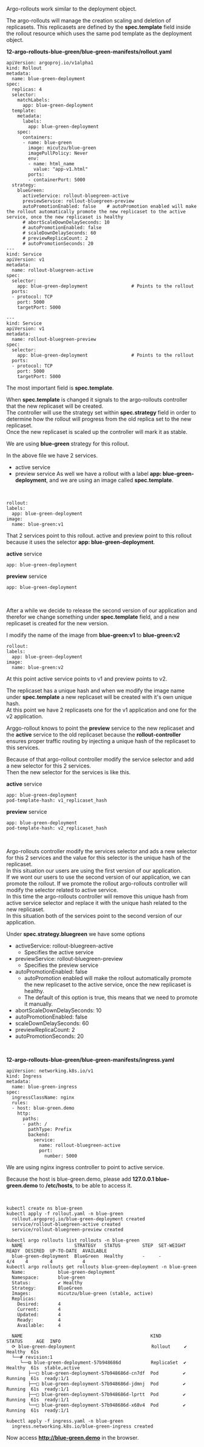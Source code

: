 Argo-rollouts work similar to the deployment object.
<br>

The argo-rollouts will manage the creation scaling and deletion of replicasets. This replicasets are defined by the **spec.template** field inside the rollout resource which uses the same pod template as the deployment object.
<br>

**12-argo-rollouts-blue-green/blue-green-manifests/rollout.yaml**
<br>

    apiVersion: argoproj.io/v1alpha1
    kind: Rollout
    metadata:
      name: blue-green-deployment
    spec:
      replicas: 4
      selector:
        matchLabels:
          app: blue-green-deployment
      template:
        metadata:
          labels:
            app: blue-green-deployment
        spec:
          containers:
          - name: blue-green
            image: micutzu/blue-green
            imagePullPolicy: Never
            env:
            - name: html_name
              value: "app-v1.html"
            ports:
            - containerPort: 5000
      strategy:
        blueGreen: 
          activeService: rollout-bluegreen-active
          previewService: rollout-bluegreen-preview
          autoPromotionEnabled: false    # autoPromotion enabled will make the rollout automatically promote the new replicaset to the active service, once the new replicaset is healthy
          # abortScaleDownDelaySeconds: 10
          # autoPromotionEnabled: false
          # scaleDownDelaySeconds: 60
          # previewReplicaCount: 2
          # autoPromotionSeconds: 20
    ---
    kind: Service
    apiVersion: v1
    metadata:
      name: rollout-bluegreen-active
    spec:
      selector:
        app: blue-green-deployment                # Points to the rollout
      ports:
      - protocol: TCP
        port: 5000
        targetPort: 5000

    ---
    kind: Service
    apiVersion: v1
    metadata:
      name: rollout-bluegreen-preview
    spec:
      selector:
        app: blue-green-deployment                # Points to the rollout
      ports:
      - protocol: TCP
        port: 5000
        targetPort: 5000

The most important field is **spec.template**.
<br>

When **spec.template** is changed it signals to the argo-rollouts controller that the new replicaset will be created.
<br>
The controller will use the strategy set within **spec.strategy** field in order to determine how the rollout will progress from the old replica set to the new replicaset.
<br>
Once the new replicaset is scaled up the controller will mark it as stable.
<br>

We are using **blue-green** strategy for this rollout.
<br>

In the above file we have 2 services.
- active service
- preview service
As well we have a rollout with a label **app: blue-green-deployment**, and we are using an image called **spec.template**.
<br>

    rollout:
    labels:
      app: blue-green-deployment
    image:
      name: blue-green:v1

That 2 services point to this rollout. active and preview point to this rollout because it uses the selector **app: blue-green-deployment**.
<br>

**active** service
<br>

    app: blue-green-deployment

**preview** service
<br>

    app: blue-green-deployment

<br>

After a while we decide to release the second version of our application and therefor we change something under **spec.template** field, and a new replicaset is created for the new version.
<br>

I modify the name of the image from **blue-green:v1** to **blue-green:v2**
<br>

    rollout:
    labels:
      app: blue-green-deployment
    image:
      name: blue-green:v2

At this point active service points to v1 and preview points to v2.
<br>

The replicaset has a unique hash and when we modify the image name under **spec.template** a new replicaset will be created with it's own unique hash.
<br>
At this point we have 2 replicasets one for the v1 application and one for the v2 application.
<br>

Arggo-rollout knows to point the **preview** service to the new replicaset and the **active** service to the old replicaset because the **rollout-controller** ensures proper traffic routing by injecting a unique hash of the replicaset to this services.
<br>

Because of that argo-rollout controller modify the service selector and add a new selector for this 2 services.
<br>
Then the new selector for the services is like this.
<br>

**active** service
<br>

    app: blue-green-deployment
    pod-template-hash: v1_replicaset_hash

**preview** service
<br>

    app: blue-green-deployment
    pod-template-hash: v2_replicaset_hash
<br>

Argo-rollouts controller modify the services selector and ads a new selector for this 2 services and the value for this selector is the unique hash of the replicaset.
<br>
In this situation our users are using the first version of our application.
<br>
If we wont our users to use the second version of our application, we can promote the rollout. If we promote the rollout argo-rollouts controller will modify the selector related to active service.
<br>
In this time the argo-rollouts controller will remove this unique hash from active service selector and replace it with the unique hash related to the new replicaset.
<br>
In this situation both of the services point to the second version of our application.
<br>

Under **spec.strategy.bluegreen** we have some options
- activeService: rollout-bluegreen-active
    - Specifies the active service
- previewService: rollout-bluegreen-preview
    - Specifies the preview service
- autoPromotionEnabled: false
    - autoPromotion enabled will make the rollout automatically promote the new replicaset to the active service, once the new replicaset is healthy.
    - The default of this option is true, this means that we need to promote it manually.
- abortScaleDownDelaySeconds: 10
- autoPromotionEnabled: false
- scaleDownDelaySeconds: 60
- previewReplicaCount: 2
- autoPromotionSeconds: 20

<br>

**12-argo-rollouts-blue-green/blue-green-manifests/ingress.yaml**
<br>

    apiVersion: networking.k8s.io/v1
    kind: Ingress
    metadata:
      name: blue-green-ingress
    spec:
      ingressClassName: nginx
      rules:
      - host: blue-green.demo
        http:
          paths:
          - path: /
            pathType: Prefix
            backend:
              service:
                name: rollout-bluegreen-active
                port:
                  number: 5000

We are using nginx ingress controller to point to active service.
<br>

Because the host is blue-green.demo, please add **127.0.0.1       blue-green.demo** to **/etc/hosts**, to be able to access it.

<br>

    kubectl create ns blue-green
    kubectl apply -f rollout.yaml -n blue-green
      rollout.argoproj.io/blue-green-deployment created
      service/rollout-bluegreen-active created
      service/rollout-bluegreen-preview created

    kubectl argo rollouts list rollouts -n blue-green
      NAME                   STRATEGY   STATUS        STEP  SET-WEIGHT  READY  DESIRED  UP-TO-DATE  AVAILABLE
      blue-green-deployment  BlueGreen  Healthy       -     -           4/4    4        4           4
    kubectl argo rollouts get rollouts blue-green-deployment -n blue-green
      Name:            blue-green-deployment
      Namespace:       blue-green
      Status:          ✔ Healthy
      Strategy:        BlueGreen
      Images:          micutzu/blue-green (stable, active)
      Replicas:
        Desired:       4
        Current:       4
        Updated:       4
        Ready:         4
        Available:     4

      NAME                                               KIND        STATUS     AGE  INFO
      ⟳ blue-green-deployment                            Rollout     ✔ Healthy  61s
      └──# revision:1
         └──⧉ blue-green-deployment-57b948686d           ReplicaSet  ✔ Healthy  61s  stable,active
            ├──□ blue-green-deployment-57b948686d-cn7df  Pod         ✔ Running  61s  ready:1/1
            ├──□ blue-green-deployment-57b948686d-jdmnj  Pod         ✔ Running  61s  ready:1/1
            ├──□ blue-green-deployment-57b948686d-lprtt  Pod         ✔ Running  61s  ready:1/1
            └──□ blue-green-deployment-57b948686d-x68v4  Pod         ✔ Running  61s  ready:1/1

    kubectl apply -f ingress.yaml -n blue-green
      ingress.networking.k8s.io/blue-green-ingress created

Now access **http://blue-green.demo** in the browser.
